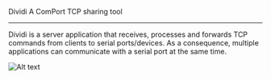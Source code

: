 Dividi
A ComPort TCP sharing tool

---------------

Dividi is a server application that receives, processes and forwards TCP commands from clients to serial ports/devices. As a consequence, multiple applications can communicate with a serial port at the same time.

![Alt text](doc/dividi.png?raw=true "Architecture")
